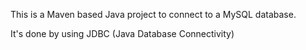 This is a Maven based Java project to connect to a MySQL database.

It's done by using JDBC (Java Database Connectivity)
